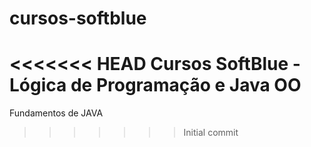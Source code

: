 cursos-softblue
===============

<<<<<<< HEAD
Cursos SoftBlue - Lógica de Programação e Java OO
=======
Fundamentos de JAVA
>>>>>>> Initial commit
